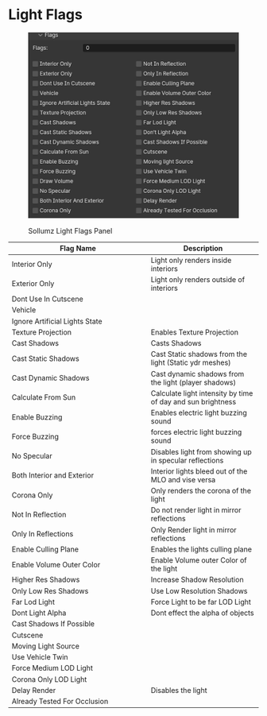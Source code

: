 # Light Flags

<figure><img src="../../.gitbook/assets/image (1) (1) (1).png" alt=""><figcaption><p>Sollumz Light Flags Panel</p></figcaption></figure>

<table><thead><tr><th width="266">Flag Name</th><th>Description</th></tr></thead><tbody><tr><td>Interior Only</td><td>Light only renders inside interiors</td></tr><tr><td>Exterior Only</td><td>Light only renders outside of interiors</td></tr><tr><td>Dont Use In Cutscene</td><td></td></tr><tr><td>Vehicle</td><td></td></tr><tr><td>Ignore Artificial Lights State</td><td></td></tr><tr><td>Texture Projection</td><td>Enables Texture Projection</td></tr><tr><td>Cast Shadows</td><td>Casts Shadows</td></tr><tr><td>Cast Static Shadows</td><td>Cast Static shadows from the light (Static ydr meshes)</td></tr><tr><td>Cast Dynamic Shadows</td><td>Cast dynamic shadows from the light (player shadows)</td></tr><tr><td>Calculate From Sun</td><td>Calculate light intensity by time of day and sun brightness</td></tr><tr><td>Enable Buzzing</td><td>Enables electric light buzzing sound</td></tr><tr><td>Force Buzzing</td><td>forces electric light buzzing sound</td></tr><tr><td>No Specular</td><td>Disables light from showing up in specular reflections</td></tr><tr><td>Both Interior and Exterior</td><td>Interior lights bleed out of the MLO and vise versa</td></tr><tr><td>Corona Only</td><td>Only renders the corona of the light</td></tr><tr><td>Not In Reflection</td><td>Do not render light in mirror reflections</td></tr><tr><td>Only In Reflections</td><td>Only Render light in mirror reflections</td></tr><tr><td>Enable Culling Plane</td><td>Enables the lights culling plane</td></tr><tr><td>Enable Volume Outer Color</td><td>Enable Volume outer Color of the light</td></tr><tr><td>Higher Res Shadows</td><td>Increase Shadow Resolution</td></tr><tr><td>Only Low Res Shadows</td><td>Use Low Resolution Shadows</td></tr><tr><td>Far Lod Light</td><td>Force Light to be far LOD Light</td></tr><tr><td>Dont Light Alpha</td><td>Dont effect the alpha of objects</td></tr><tr><td>Cast Shadows If Possible</td><td></td></tr><tr><td>Cutscene</td><td></td></tr><tr><td>Moving Light Source</td><td></td></tr><tr><td>Use Vehicle Twin</td><td></td></tr><tr><td>Force Medium LOD Light</td><td></td></tr><tr><td>Corona Only LOD Light</td><td></td></tr><tr><td>Delay Render</td><td>Disables the light</td></tr><tr><td>Already Tested For Occlusion</td><td></td></tr></tbody></table>
